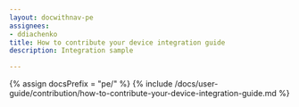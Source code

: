 ```yaml
---
layout: docwithnav-pe
assignees:
- ddiachenko
title: How to contribute your device integration guide
description: Integration sample

---
```


{% assign docsPrefix = "pe/" %}
{% include /docs/user-guide/contribution/how-to-contribute-your-device-integration-guide.md %}